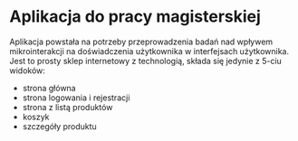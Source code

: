 # Aplikacja do pracy magisterskiej

Aplikacja powstała na potrzeby przeprowadzenia badań nad wpływem mikrointerakcji na doświadczenia użytkownika w interfejsach użytkownika. Jest to prosty sklep internetowy z technologią, składa się jedynie z 5-ciu widoków:

-   strona główna
-   strona logowania i rejestracji
-   strona z listą produktów
-   koszyk
-   szczegóły produktu
